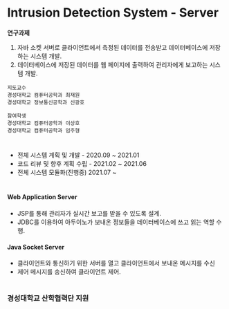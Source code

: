 # Intrusion Detection System - Server

<b>연구과제</b> 

1. 자바 소켓 서버로 클라이언트에서 측정된 데이터를 전송받고 데이터베이스에 저장하는 시스템 개발.
2. 데이터베이스에 저장된 데이터를 웹 페이지에 출력하여 관리자에게 보고하는 시스템 개발.

```
지도교수
경성대학교 컴퓨터공학과 최재원
경성대학교 정보통신공학과 신광호

참여학생
경성대학교 컴퓨터공학과 이상호
경성대학교 컴퓨터공학과 임주형
```

#

+ 전체 시스템 계획 및 개발 - 2020.09 ~ 2021.01
+ 코드 리뷰 및 향후 계획 수립 - 2021.02 ~ 2021.06
+ 전체 시스템 모듈화(진행중) 2021.07 ~

#

#### Web Application Server
+ JSP를 통해 관리자가 실시간 보고를 받을 수 있도록 설계.
+ JDBC를 이용하여 아두이노가 보내온 정보들을 데이터베이스에 쓰고 읽는 역할 수행.

#### Java Socket Server
+ 클라이언트와 통신하기 위한 서버를 열고 클라이언트에서 보내온 메시지를 수신 
+ 제어 메시지를 송신하여 클라이언트 제어.

#

### 경성대학교 산학협력단 지원
